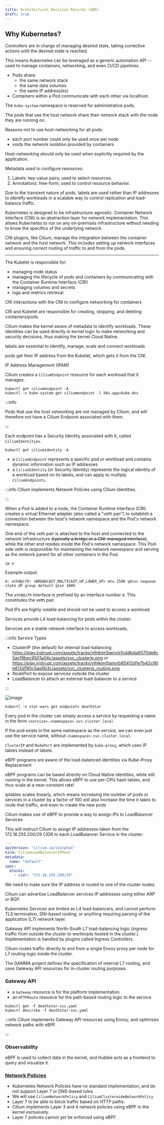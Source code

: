 ```yaml
---
title: Architectural Decision Records (ADR)
draft: true
---
```


## Why Kubernetes?

Controllers are in charge of managing desired state, taking corrective actions until the desired state is reached.

This means Kubernetes can be leveraged as a generic automation API -- used to manage containers, networking, and even CI/CD pipelines.


- Pods share:
    - the same network stack
    - the same data volumes
    - the same IP address(es)
- Containers within a Pod communicate with each other via localhost.

The `kube-system` namespace is reserved for administrative pods.


The pods that use the host network share their network stack with the node they are running on.

Reasons not to use host-networking for all pods:
- each port number could only be used once per node
- voids the network isolation provided by containers


Host-networking should only be used when explicitly required by the application.


Metadata used to configure resources:
1. Labels: key-value pairs; used to select resources.
2. Annotations: free-form; used to control resource behavior.


Due to the transient nature of pods, labels are used rather than IP addresses to identify workloads in a scalable way to control replication and load-balance traffic.


Kubernetes is designed to be infrastructure-agnostic. Container Network Interface (CNI) is an abstraction layer for network implementation. This allows Kubernetes to run on any on-premises infrastructure without needing to know the specifics of the underlying network.

CNI plugins, like Cilium, manage the integration between the container network and the host network. This includes setting up network interfaces and ensuring correct routing of traffic to and from the pods.

---


The Kubelet is responsible for:
- managing node status
- managing the lifecycle of pods and containers by communicating with the Container Runtime Interface (CRI)
- managing volumes and secrets
- logs and metrics retrieval

CRI interactions with the CNI to configure networking for containers

CRI and Kubelet are responsible for creating, stopping, and deleting containers/pods.

Cilium makes the kernel aware of metadata to identify workloads. These identities can be used directly in kernel logic to make networking and security decisions, thus making the kernel Cloud Native.

labels are essential to identify, manage, scale and connect workloads 

pods get their IP address from the Kubelet, which gets it from the CNI.

IP Address Management (IPAM)

Cilium creates a `CiliumEndpoint` resource for each workload that it manages.

```shell
kubectl get ciliumendpoint -A
kubectl -n kube-system get ciliumendpoint -l k8s-app=kube-dns
```

:::info

Pods that use the host networking are not managed by Cilium, and will therefore not have a Cilium Endpoint associated with them.

:::

Each endpoint has a Security Identity associated with it, called `CiliumIdentities`.

```shell
kubectl get ciliumidentity -A
```

- a `CiliumEndpoint` represents a specific pod or workload and contains dynamic information such as IP addresses
- a `CiliumIdentity` (or Security Identity) represents the logical identity of a workload based on its labels, and can apply to multiply `CiliumEndpoints`.

:::info
Cilium implements Network Policies using Cilium Identities.

:::

When a Pod is added to a node, the Container Runtime Interface (CRI) creates a virtual Ethernet adapter (also called a "veth pair") to establish a connection between the host's network namespace and the Pod's network namespace.

One end of the veth pair is attached to the host and connected to the network infrastructure ~~(typically a bridge or a CNI-managed interface)~~, while the other end resides inside the Pod's network namespace. This Pod-side veth is responsible for maintaining the network namespace and serving as the network parent for all other containers in the Pod.

```shell
ip a
```

Example output:
```
8: eth0@if9: <BROADCAST,MULTICAST,UP,LOWER_UP> mtu 1500 qdisc noqueue state UP group default qlen 1000
```

The `eth0@if9` interface is prefixed by an interface number `8`. This constitutes the veth pair.


Pod IPs are highly volatile and should not be used to access a workload.

Services provide L4 load-balancing for pods within the cluster.

Services are a stable network interface to access workloads.

:::info Service Types
- ClusterIP (the default) for internal load-balancing: https://play.instruqt.com/assets/tracks/ylhikjm5qpjv/e1cd4bda6570de6c5acf9bec9501a04c/assets/svc_clusterip.png or https://play.instruqt.com/assets/tracks/ylhikjm5qpjv/b85412d1e7b42c90b612d190c5ae6b3c/assets/svc_clusterip_routing.png
- NodePort to expose services outside the cluster
- LoadBalancer to attach an external load-balancer to a service

:::

![image](https://play.instruqt.com/assets/tracks/ylhikjm5qpjv/61bc450b3b38f30c9278703ee2c848d4/assets/svc_lb.png)


```shell
kubectl -n star-wars get endpoints deathstar
```


Every pod in the cluster can simply access a service by requesting a name in the form
`<service>.<namespace>.svc.cluster.local`

If the pod exists in the same namespace as the service, we can even just use the service name, without `<namespace>.svc.cluster.local`.

`ClusterIP` and `NodePort` are implemented by `kube-proxy`, which uses IP tables instead of labels.

eBPF programs are aware of the load-balanced identities via Kube-Proxy Replacement

 eBPF programs can be based directly on Cloud Native identities, while still running in the kernel. This allows eBPF to use per-CPU hash tables, and thus scale at a near-constant rate!

 iptables scales linearly, which means increasing the number of pods or services in a cluster by a factor of 100 will also increase the time it takes to route that traffic, and even to create the new pods

Cilium makes use of eBPF to provide a way to assign IPs to LoadBalancer Services


This will instruct Cilium to assign IP addresses taken from the 172.18.255.200/29 CIDR to each LoadBalancer Service in the cluster:

```yaml
---
apiVersion: "cilium.io/v2alpha1"
kind: CiliumLoadBalancerIPPool
metadata:
  name: "default"
spec:
  blocks:
    - cidr: "172.18.255.200/29"
```


We need to make sure the IP address is routed to one of the cluster nodes.

Cilium can advertise LoadBalancer services IP addresses using either ARP or BGP.

Kubernetes Services are limited as L4 load-balancers, and cannot perform TLS termination, SNI-based routing, or anything requiring parsing of the application (L7) network layer.

Gateway API implements North-South L7 load-balancing logic (ingress traffic from outside the cluster to workloads hosted in the cluster.). Implementation is handled by plugins called Ingress Controllers.

Cilium routes traffic directly to and from a single Envoy proxy per node for L7 routing logic inside the cluster.

The GAMMA project defines the specification of internal L7 routing, and uses Gateway API resources for in-cluster routing purposes.


### Gateway API

- a `Gateway` resource is for the platform implementation
- an `HTTPRoute` resource for the path-based routing logic to the service

```
kubectl get -f deathstar-svc.yaml
kubectl describe -f deathstar-svc.yaml
```


:::info
Cilium implements Gateway API resources using Envoy, and optimizes network paths with eBPF.
 
:::

 ### Observability
 eBPF is used to collect data in the kernel, and Hubble acts as a frontend to query and visualize it.


 ### [Network Policies](./cilium/networkPolicies.md)
-  Kubernetes Network Policies have no standard implementation, and do not support Layer 7 or DNS-based rules.
- We will use `CiliumNetworkPolicy` and `CiliumClusterwideNetworkPolicy`
- Layer 7 to be able to block traffic based on HTTP paths.
- Cilium implements Layer 3 and 4 network policies using eBPF in the kernel exclusively.
- Layer 7 policies cannot yet be enforced using eBPF.